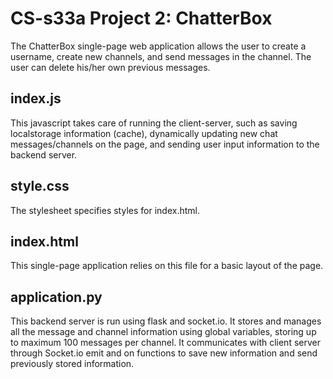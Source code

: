 # CS-s33a Project 2: ChatterBox
The ChatterBox single-page web application allows the user to create a username, create new channels, and send messages in the channel. The user can delete his/her own previous messages.

## index.js
This javascript takes care of running the client-server, such as saving localstorage information (cache), dynamically updating new chat messages/channels on the page, and sending user input information to the backend server.

## style.css
The stylesheet specifies styles for index.html.

## index.html
This single-page application relies on this file for a basic layout of the page.

## application.py
This backend server is run using flask and socket.io. It stores and manages all the message and channel information using global variables, storing up to maximum 100 messages per channel. It communicates with client server through Socket.io emit and on functions to save new information and send previously stored information.
